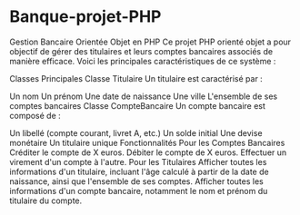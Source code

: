 # Banque-projet-PHP

Gestion Bancaire Orientée Objet en PHP
Ce projet PHP orienté objet a pour objectif de gérer des titulaires et leurs comptes bancaires associés de manière efficace. Voici les principales caractéristiques de ce système :

Classes Principales
Classe Titulaire
Un titulaire est caractérisé par :

Un nom
Un prénom
Une date de naissance
Une ville
L'ensemble de ses comptes bancaires
Classe CompteBancaire
Un compte bancaire est composé de :

Un libellé (compte courant, livret A, etc.)
Un solde initial
Une devise monétaire
Un titulaire unique
Fonctionnalités
Pour les Comptes Bancaires
Créditer le compte de X euros.
Débiter le compte de X euros.
Effectuer un virement d'un compte à l'autre.
Pour les Titulaires
Afficher toutes les informations d'un titulaire, incluant l'âge calculé à partir de la date de naissance, ainsi que l'ensemble de ses comptes.
Afficher toutes les informations d'un compte bancaire, notamment le nom et prénom du titulaire du compte.
